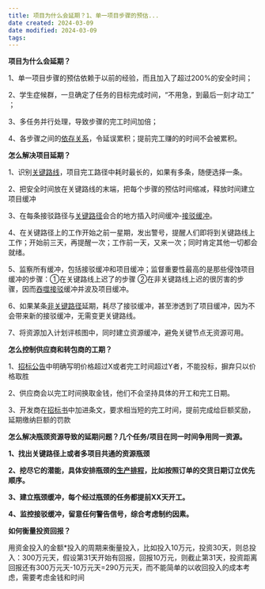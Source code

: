 ```yaml
---
title: 项目为什么会延期？1、单一项目步骤的预估...
date created: 2024-03-09
date modified: 2024-03-09
tags:
---
```



**项目为什么会延期？**

1、单一项目步骤的预估依赖于以前的经验，而且加入了超过200%的安全时间；

2、学生症候群，一旦确定了任务的目标完成时间，“不用急，到最后一刻才动工” ；

3、多任务并行处理，导致步骤的完工时间加倍；

4、各步骤之间的[依存关系](https://www.zhihu.com/search?q=%E4%BE%9D%E5%AD%98%E5%85%B3%E7%B3%BB&search_source=Entity&hybrid_search_source=Entity&hybrid_search_extra=%7B%22sourceType%22%3A%22article%22%2C%22sourceId%22%3A%22339062440%22%7D)，令延误累积；提前完工赚的的时间不会被累积。

**怎么解决项目延期？**

1、识别[关键路线](https://www.zhihu.com/search?q=%E5%85%B3%E9%94%AE%E8%B7%AF%E7%BA%BF&search_source=Entity&hybrid_search_source=Entity&hybrid_search_extra=%7B%22sourceType%22%3A%22article%22%2C%22sourceId%22%3A%22339062440%22%7D)，项目完工路径中耗时最长的，如果有多条，随便选择一条。

2、把安全时间放在关键路线的末端，把每个步骤的预估时间缩减，释放时间建立项目缓冲

3、在每条接驳路径与[关键路径](https://www.zhihu.com/search?q=%E5%85%B3%E9%94%AE%E8%B7%AF%E5%BE%84&search_source=Entity&hybrid_search_source=Entity&hybrid_search_extra=%7B%22sourceType%22%3A%22article%22%2C%22sourceId%22%3A%22339062440%22%7D)会合的地方插入时间缓冲-[接驳缓冲](https://www.zhihu.com/search?q=%E6%8E%A5%E9%A9%B3%E7%BC%93%E5%86%B2&search_source=Entity&hybrid_search_source=Entity&hybrid_search_extra=%7B%22sourceType%22%3A%22article%22%2C%22sourceId%22%3A%22339062440%22%7D)。

4、在关键路径上的工作开始之前一星期，发出警号，提醒人们即将到关键路线上工作；开始前三天，再提醒一次；工作前一天，又来一次；同时肯定其他一切都会就绪。

5、监察所有缓冲，包括接驳缓冲和项目缓冲；监督重要性最高的是那些侵蚀项目缓冲的步骤：①在关键路线上迟了的步骤 ②在非关键路线上迟的很厉害的步骤，因而[吞噬接驳](https://www.zhihu.com/search?q=%E5%90%9E%E5%99%AC%E6%8E%A5%E9%A9%B3&search_source=Entity&hybrid_search_source=Entity&hybrid_search_extra=%7B%22sourceType%22%3A%22article%22%2C%22sourceId%22%3A%22339062440%22%7D)缓冲并波及项目缓冲。

6、如果某条[非关键路径](https://www.zhihu.com/search?q=%E9%9D%9E%E5%85%B3%E9%94%AE%E8%B7%AF%E5%BE%84&search_source=Entity&hybrid_search_source=Entity&hybrid_search_extra=%7B%22sourceType%22%3A%22article%22%2C%22sourceId%22%3A%22339062440%22%7D)延期，耗尽了接驳缓冲，甚至渗透到了项目缓冲，因为不会带来新的接驳缓冲，无需变更关键路线。

7、将资源加入计划评核图中，同时建立资源缓冲，避免关键节点无资源可用。

**怎么控制供应商和转包商的工期？**

1、[招标公告](https://www.zhihu.com/search?q=%E6%8B%9B%E6%A0%87%E5%85%AC%E5%91%8A&search_source=Entity&hybrid_search_source=Entity&hybrid_search_extra=%7B%22sourceType%22%3A%22article%22%2C%22sourceId%22%3A%22339062440%22%7D)中明确写明价格超过X或者完工时间超过Y者，不能投标，摒弃只以价格取胜

2、供应商会以完工时间换取金钱，他们不会坚持具体的开工和完工日期。

3、开发商在[招标书](https://www.zhihu.com/search?q=%E6%8B%9B%E6%A0%87%E4%B9%A6&search_source=Entity&hybrid_search_source=Entity&hybrid_search_extra=%7B%22sourceType%22%3A%22article%22%2C%22sourceId%22%3A%22339062440%22%7D)中加进条文，要求相当短的完工时间，提前完成给巨额奖励，延期缴纳巨额的罚款

**怎么解决瓶颈资源导致的延期问题？几个任务/项目在同一时间争用同一资源。**

**1、找出关键路径上或者多项目共通的资源瓶颈**

**2、挖尽它的潜能，具体安排瓶颈的[生产排程](https://www.zhihu.com/search?q=%E7%94%9F%E4%BA%A7%E6%8E%92%E7%A8%8B&search_source=Entity&hybrid_search_source=Entity&hybrid_search_extra=%7B%22sourceType%22%3A%22article%22%2C%22sourceId%22%3A%22339062440%22%7D)，比如按照订单的交货日期订立优先顺序。**

**3、建立瓶颈缓冲，每个经过瓶颈的任务都提前XX天开工。**

**4、监控接驳缓冲，留意任何警告信号，综合考虑制约因素。**

**如何衡量投资回报？**

用资金投入的金额\*投入的周期来衡量投入，比如投入10万元，投资30天，则总投入：300万元天，假设第31天开始有回报，回报10万元，则截止第31天，投资距离回报还有300万元天-10万元天=290万元天，而不能简单的以收回投入的成本考虑，需要考虑金钱和时间
